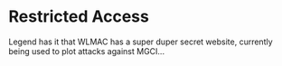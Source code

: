 # Restricted Access

Legend has it that WLMAC has a super duper secret website, currently being used to plot attacks against MGCI...
